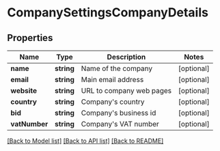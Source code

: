# CompanySettingsCompanyDetails

## Properties
Name | Type | Description | Notes
------------ | ------------- | ------------- | -------------
**name** | **string** | Name of the company | [optional] 
**email** | **string** | Main email address | [optional] 
**website** | **string** | URL to company web pages | [optional] 
**country** | **string** | Company&#39;s country | [optional] 
**bid** | **string** | Company&#39;s business id | [optional] 
**vatNumber** | **string** | Company&#39;s VAT number | [optional] 

[[Back to Model list]](../README.md#documentation-for-models) [[Back to API list]](../README.md#documentation-for-api-endpoints) [[Back to README]](../README.md)


